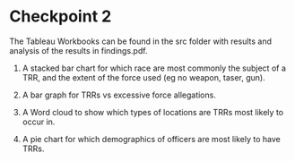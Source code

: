 
# Checkpoint 2

The Tableau Workbooks can be found in the src folder with results and analysis of the results in findings.pdf. 

1. A stacked bar chart for which race are most commonly the subject of a TRR, and the extent of the force used (eg no weapon, taser, gun).

2. A bar graph for TRRs vs excessive force allegations.

3. A Word cloud to show which types of locations are TRRs most likely to occur in.

4. A pie chart for which demographics of officers are most likely to have TRRs.



